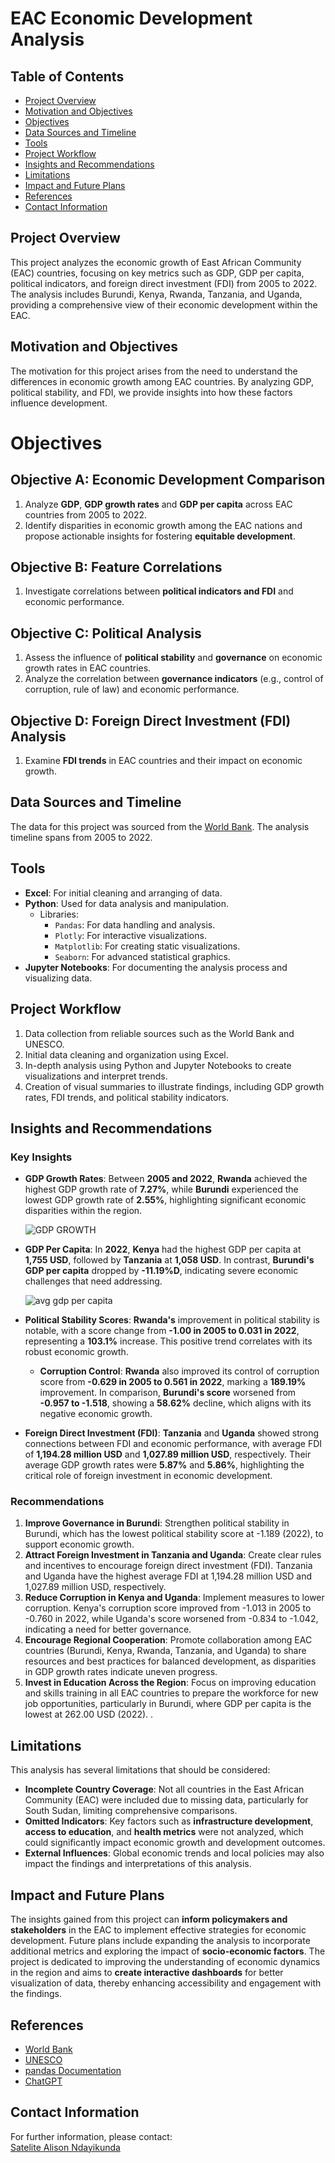 # EAC Economic Development Analysis

## Table of Contents
- [Project Overview](#project-overview)
- [Motivation and Objectives](#motivation-and-objectives)
- [Objectives](#objectives)
- [Data Sources and Timeline](#data-sources-and-timeline)
- [Tools](#tools)
- [Project Workflow](#project-workflow)
- [Insights and Recommendations](#insights-and-recommendations)
- [Limitations](#limitations)
- [Impact and Future Plans](#impact-and-future-plans)
- [References](#references)
- [Contact Information](#contact-information)

## Project Overview
This project analyzes the economic growth of East African Community (EAC) countries, focusing on key metrics such as GDP, GDP per capita, political indicators, and foreign direct investment (FDI) from 2005 to 2022. The analysis includes Burundi, Kenya, Rwanda, Tanzania, and Uganda, providing a comprehensive view of their economic development within the EAC.

## Motivation and Objectives
The motivation for this project arises from the need to understand the differences in economic growth among EAC countries. By analyzing GDP, political stability, and FDI, we provide insights into how these factors influence development.

# Objectives

## Objective A: Economic Development Comparison
1. Analyze **GDP**, **GDP growth rates** and **GDP per capita** across EAC countries from 2005 to 2022.
2. Identify disparities in economic growth among the EAC nations and propose actionable insights for fostering **equitable development**.

## Objective B: Feature Correlations
1. Investigate correlations between **political indicators and FDI**  and economic performance.

## Objective C: Political Analysis
1. Assess the influence of **political stability** and **governance** on economic growth rates in EAC countries.
2. Analyze the correlation between **governance indicators** (e.g., control of corruption, rule of law) and economic performance.

## Objective D: Foreign Direct Investment (FDI) Analysis
1. Examine **FDI trends** in EAC countries and their impact on economic growth.


## Data Sources and Timeline

The data for this project was sourced from the [World Bank](https://www.worldbank.org). The analysis timeline spans from 2005 to 2022.

## Tools

- **Excel**: For initial cleaning and arranging of data.
- **Python**: Used for data analysis and manipulation.
  - Libraries:
    - `Pandas`: For data handling and analysis.
    - `Plotly`: For interactive visualizations.
    - `Matplotlib`: For creating static visualizations.
    - `Seaborn`: For advanced statistical graphics.
- **Jupyter Notebooks**: For documenting the analysis process and visualizing data.


## Project Workflow
1. Data collection from reliable sources such as the World Bank and UNESCO.
2. Initial data cleaning and organization using Excel.
3. In-depth analysis using Python and Jupyter Notebooks to create visualizations and interpret trends.
4. Creation of visual summaries to illustrate findings, including GDP growth rates, FDI trends, and political stability indicators.

## Insights and Recommendations

### Key Insights
- **GDP Growth Rates**: Between **2005 and 2022**, **Rwanda** achieved the highest GDP growth rate of **7.27%**, while **Burundi** experienced the lowest GDP growth rate of **2.55%**, highlighting significant economic disparities within the region.

  ![GDP GROWTH](https://github.com/user-attachments/assets/5087c439-6a8d-4dd2-9d8d-9c79c5ed6397)

  
- **GDP Per Capita**: In **2022**, **Kenya** had the highest GDP per capita at **1,755 USD**, followed by **Tanzania** at **1,058 USD**. In contrast, **Burundi's GDP per capita** dropped by **-11.19%D**, indicating severe economic challenges that need addressing.

  ![avg gdp per capita](https://github.com/user-attachments/assets/ac223474-299f-4b02-bce9-ed9a120b22ec)

  
- **Political Stability Scores**: **Rwanda's** improvement in political stability is notable, with a score change from **-1.00 in 2005 to 0.031 in 2022**, representing a **103.1%** increase. This positive trend correlates with its robust economic growth.



  - **Corruption Control**: **Rwanda** also improved its control of corruption score from **-0.629 in 2005 to 0.561 in 2022**, marking a **189.19%** improvement. In comparison, **Burundi's score** worsened from **-0.957 to -1.518**, showing a **58.62%** decline, which aligns with its negative economic growth.

  
  
- **Foreign Direct Investment (FDI)**: **Tanzania** and **Uganda** showed strong connections between FDI and economic performance, with average FDI of **1,194.28 million USD** and **1,027.89 million USD**, respectively. Their average GDP growth rates were **5.87%** and **5.86%**, highlighting the critical role of foreign investment in economic development.

  

  
### Recommendations
1. **Improve Governance in Burundi**: Strengthen political stability in Burundi, which has the lowest political stability score at -1.189 (2022), to support economic growth.
2. **Attract Foreign Investment in Tanzania and Uganda**: Create clear rules and incentives to encourage foreign direct investment (FDI). Tanzania and Uganda have the highest average FDI at 1,194.28 million USD and 1,027.89 million USD, respectively.
3. **Reduce Corruption in Kenya and Uganda**: Implement measures to lower corruption. Kenya's corruption score improved from -1.013 in 2005 to -0.760 in 2022, while Uganda's score worsened from -0.834 to -1.042, indicating a need for better governance.
4. **Encourage Regional Cooperation**: Promote collaboration among EAC countries (Burundi, Kenya, Rwanda, Tanzania, and Uganda) to share resources and best practices for balanced development, as disparities in GDP growth rates indicate uneven progress.
5. **Invest in Education Across the Region**: Focus on improving education and skills training in all EAC countries to prepare the workforce for new job opportunities, particularly in Burundi, where GDP per capita is the lowest at 262.00 USD (2022).
.

## Limitations
This analysis has several limitations that should be considered:
- **Incomplete Country Coverage**: Not all countries in the East African Community (EAC) were included due to missing data, particularly for South Sudan, limiting comprehensive comparisons.
- **Omitted Indicators**: Key factors such as **infrastructure development**, **access to education**, and **health metrics** were not analyzed, which could significantly impact economic growth and development outcomes.
- **External Influences**: Global economic trends and local policies may also impact the findings and interpretations of this analysis.

## Impact and Future Plans
The insights gained from this project can **inform policymakers and stakeholders** in the EAC to implement effective strategies for economic development.
Future plans include expanding the analysis to incorporate additional metrics and exploring the impact of **socio-economic factors**. The project is dedicated to improving the understanding of economic dynamics in the region and aims to **create interactive dashboards** for better visualization of data, thereby enhancing accessibility and engagement with the findings.


## References
- [World Bank](https://data.worldbank.org/)
- [UNESCO](https://www.unesco.org/)
- [pandas Documentation](https://pandas.pydata.org/)
- [ChatGPT](https://openai.com/blog/chatgpt/)

## Contact Information
For further information, please contact:  
[Satelite Alison Ndayikunda](mailto:satalisonn@gmail.com)
